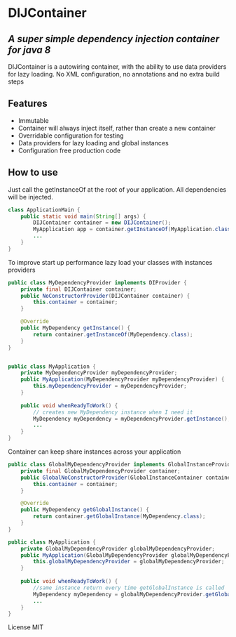 # DIJContainer
## _A super simple dependency injection container for java 8_

DIJContainer is a autowiring container, with the ability to use data providers for lazy loading. No XML configuration, no annotations and no extra build steps

## Features
- Immutable
- Container will always inject itself, rather than create a new container
- Overridable configuration for testing
- Data providers for lazy loading and global instances
- Configuration free production code

## How to use
Just call the getInstanceOf at the root of your application. All dependencies will be injected.
```java
class ApplicationMain {
    public static void main(String[] args) {
        DIJContainer container = new DIJContainer();
        MyApplication app = container.getInstanceOf(MyApplication.class);
        ...
    }
}
```

To improve start up performance lazy load your classes with instances providers
```java
public class MyDependencyProvider implements DIProvider {
    private final DIJContainer container;
    public NoConstructorProvider(DIJContainer container) {
        this.container = container;
    }

    @Override
    public MyDependency getInstance() {
        return container.getInstanceOf(MyDependency.class);
    }
}


public class MyApplication {
    private MyDependencyProvider myDependencyProvider;
    public MyApplication(MyDependencyProvider myDependencyProvider) {
        this.myDependencyProvider = myDependencyProvider;
    }
    
    public void whenReadyToWork() {
        // creates new MyDependency instance when I need it
        MyDependency myDependency = myDependencyProvider.getInstance();
        ...
    }
}
```
Container can keep share instances across your application
```java
public class GlobalMyDependencyProvider implements GlobalInstanceProvider {
    private final GlobalMyDependencyProvider container;
    public GlobalNoConstructorProvider(GlobalInstanceContainer container) {
        this.container = container;
    }

    @Override
    public MyDependency getGlobalInstance() {
        return container.getGlobalInstance(MyDependency.class);
    }
}

public class MyApplication {
    private GlobalMyDependencyProvider globalMyDependencyProvider;
    public MyApplication(GlobalMyDependencyProvider globalMyDependencyProvider) {
        this.globalMyDependencyProvider = globalMyDependencyProvider;
    }
    
    public void whenReadyToWork() {
        //same instance return every time getGlobalInstance is called
        MyDependency myDependency = globalMyDependencyProvider.getGlobalInstance(); 
        ...
    }
}
```

License
MIT